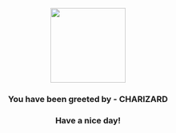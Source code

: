 <p align="center">
            <img src="https://raw.githubusercontent.com/PokeAPI/sprites/master/sprites/pokemon/6.png" width="150" height="150">
          </p>
          <h3 align="center">You have been greeted by - <b>CHARIZARD</b></h3>
          <h3 align="center">Have a nice day!</h3>
